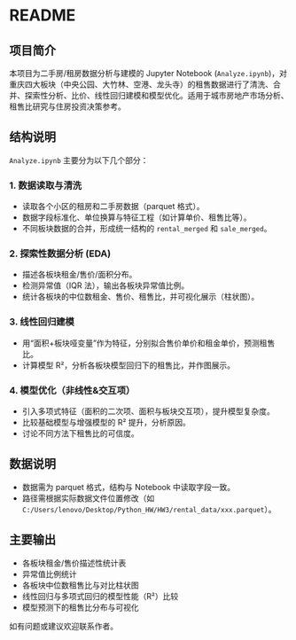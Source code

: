 # README

## 项目简介

本项目为二手房/租房数据分析与建模的 Jupyter Notebook (`Analyze.ipynb`)，对重庆四大板块（中央公园、大竹林、空港、龙头寺）的租售数据进行了清洗、合并、探索性分析、比价、线性回归建模和模型优化。适用于城市房地产市场分析、租售比研究与住房投资决策参考。

## 结构说明

`Analyze.ipynb` 主要分为以下几个部分：

### 1. 数据读取与清洗
- 读取各个小区的租房和二手房数据（parquet 格式）。
- 数据字段标准化、单位换算与特征工程（如计算单价、租售比等）。
- 不同板块数据的合并，形成统一结构的 `rental_merged` 和 `sale_merged`。

### 2. 探索性数据分析 (EDA)
- 描述各板块租金/售价/面积分布。
- 检测异常值（IQR 法），输出各板块异常值比例。
- 统计各板块的中位数租金、售价、租售比，并可视化展示（柱状图）。

### 3. 线性回归建模
- 用“面积+板块哑变量”作为特征，分别拟合售价单价和租金单价，预测租售比。
- 计算模型 R²，分析各板块模型回归下的租售比，并作图展示。

### 4. 模型优化（非线性&交互项）
- 引入多项式特征（面积的二次项、面积与板块交互项），提升模型复杂度。
- 比较基础模型与增强模型的 R² 提升，分析原因。
- 讨论不同方法下租售比的可信度。


## 数据说明

- 数据需为 parquet 格式，结构与 Notebook 中读取字段一致。
- 路径需根据实际数据文件位置修改（如 `C:/Users/lenovo/Desktop/Python_HW/HW3/rental_data/xxx.parquet`）。

## 主要输出

- 各板块租金/售价描述性统计表
- 异常值比例统计
- 各板块中位数租售比与对比柱状图
- 线性回归与多项式回归的模型性能（R²）比较
- 模型预测下的租售比分布与可视化



如有问题或建议欢迎联系作者。
